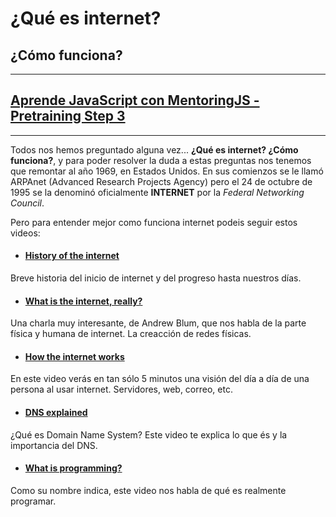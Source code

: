 # ¿Qué es internet?
## ¿Cómo funciona?

---
## [**Aprende JavaScript con MentoringJS - Pretraining Step 3**](http://MentoringJS.com)
---

Todos nos hemos preguntado alguna vez... **¿Qué es internet? ¿Cómo funciona?**, y para poder resolver la duda a estas preguntas 
nos tenemos que remontar al año 1969, en Estados Unidos. En sus comienzos se le llamó ARPAnet (Advanced Research Projects Agency) pero el 
24 de octubre de 1995 se la denominó oficialmente **INTERNET** por la *Federal Networking Council*.

Pero para entender mejor como funciona internet podeis seguir estos videos:

* #### [History of the internet][link1]
[link1]: https://www.youtube.com/watch?v=9hIQjrMHTv4
Breve historia del inicio de internet y del progreso hasta nuestros días.

* #### [What is the internet, really?][link2]
[link2]: https://www.youtube.com/watch?v=XE_FPEFpHt4
Una charla muy interesante, de Andrew Blum, que nos habla de la parte física y humana de internet. La creacción de redes físicas.

* #### [How the internet works][link3]
[link3]:https://www.youtube.com/watch?v=7_LPdttKXPc
En este video verás en tan sólo 5 minutos una visión del día a día de una persona al usar internet. Servidores, web, correo, etc.

* #### [DNS explained][link4]
[link4]: https://www.youtube.com/watch?v=72snZctFFtA
¿Qué es Domain Name System? Este video te explica lo que és y la importancia del DNS.

* #### [What is programming?][link5]
[link5]: https://www.lynda.com/Programming-Foundations-tutorials/What-programming/83603/90430-4.html
Como su nombre indica, este video nos habla de qué es realmente programar.


